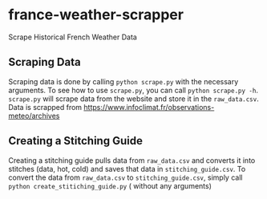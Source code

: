 # france-weather-scrapper

Scrape Historical French Weather Data

## Scraping Data

Scraping data is done by calling `python scrape.py` with the necessary arguments. To see how to use `scrape.py`,
you can call `python scrape.py -h`.
`scrape.py` will scrape data from the website and store it in the `raw_data.csv`.
Data is scrapped from https://www.infoclimat.fr/observations-meteo/archives

## Creating a Stitching Guide

Creating a stitching guide pulls data from `raw_data.csv` and converts it into stitches (data, hot, cold) and saves that
data in `stitching_guide.csv`.
To convert the data from `raw_data.csv` to `stitching_guide.csv`, simply call `python create_stitiching_guide.py` (
without any arguments)
